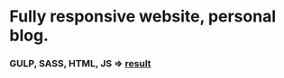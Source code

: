 # Fully responsive website, personal blog.
### GULP, SASS, HTML, JS => [result](https://tender-morse-b0c1be.netlify.app)
